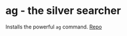 ag - the silver searcher
========================

Installs the powerful `ag` command.
[Repo](https://github.com/ggreer/the_silver_searcher)

